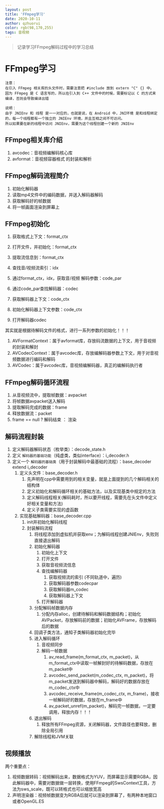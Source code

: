```yaml
---
layout: post
title: 'FFmpeg学习'
date: 2020-10-11
author: qzhuorui
color: rgb(98,170,255)
tags: 音视频
---
```




> 记录学习FFmpeg解码过程中的学习总结



# FFmpeg学习

```
注意：
在引入 FFmpeg 相关库的头文件时，需要注意把 #include 放到 extern "C" {} 中。
因为 FFmpeg 是 C 语言写的，所以在引入到 C++ 文件中的时候，需要标记以 C 的方式来编译，否则会导致编译出错
```

```
说明：
由于 JNIEnv 和 线程 是一一对应的，也就是说，在 Android 中，JNI环境 是和线程绑定的，每一个线程都有一个独立的 JNIEnv 环境，并且互相之间不可访问。
所以如果要在新的线程中访问 JNIEnv，需要为这个线程创建一个新的 JNIEnv
```

## FFmpeg相关库介绍
1. avcodec：音视频编解码核心库
2. avformat：音视频容器格式 的封装和解析


## FFmpeg解码流程简介
1. 初始化解码器
2. 读取mp4文件中的编码数据，并送入解码器解码
3. 获取解码好的帧数据
4. 将一帧画面渲染到屏幕上


## FFmpeg初始化
1. 获取格式上下文：format_ctx
2. 打开文件，并初始化：format_ctx
3. 提取流信息到：format_ctx
4. 查找音/视频流索引：idx

5. 通过format_ctx，idx，获取音/视频 解码参数：code_par
6. 通过code_par查找解码器：codec
7. 获取解码器上下文：code_ctx
8. 初始化解码器上下文参数：code_ctx

9. 打开解码器codec

其实就是根据待解码文件的格式，进行一系列参数的初始化！！！

1. AVFormatContext：属于avformat库，存放码流数据的上下文，用于音视频的封装和解封
2. AVCodecContext：属于avcodec库，存放编解码器参数上下文，用于对音视频数据进行编码和解码
3. AVCodec：属于avcodec库，音视频编解码器，真正的编解码执行者


## FFmpeg解码循环流程
1. 从音视频流中，提取帧数据：avpacket
2. 将帧数据avpacket送入解码
3. 提取解码完成的数据：frame
4. 释放数据流：packet
5. frame == null ? 解码结束 ： 渲染


## 解码流程封装
1. 定义解码器解码状态（枚举类）：decode_state.h
2. 定义 `解码器的基础功能`（纯虚类，类似interface）：i_decoder.h
3. 定义一个 `解码器的基础类`（用于封装解码中最基础的流程）：base_decoder extend i_decoder
	1. 定义头文件：base_decoder.h
		1. 先声明在cpp中需要用到的相关变量，就是上面提到的几个解码相关的结构体
		2. 定义初始化和解码循环相关的基础方法，以及实现基类中规定的方法
		3. 定义解码线程相关(解码耗时，所以要开线程，需要先在头文件中定义好相关变量和方法)
		4. 定义子类需要实现的虚函数
	2. 实现基础解码器：base_decoder.cpp
		1. init并初始化解码线程
		2. 封装解码流程
			1. 将线程添加到虚拟机并获取env；为解码线程创建JNIEnv，失败则直接退出解码
			2. 初始化解码器
				1. 初始化上下文
				2. 打开文件
				3. 获取音视频流信息
				4. 查找编解码器
					1. 获取视频流的索引 (不同轨道中，遍历)
					2. 获取解码器参数codecpar
					3. 获取解码器m_codec
					4. 获取解码器上下文
				5. 打开解码器
			3. 分配解码帧数据内存
				1. 分配内存alloc，创建待解码和解码数据结构；初始化AVPacket，存放解码前的数据；初始化AVFrame，存放解码后的数据
			4. 回调子类方法，通知子类解码器初始化完毕
			5. 进入解码循环
				1. 音视频同步
				2. 解码一帧数据
					1. av_read_frame(m_format_ctx, m_packet)，从m_format_ctx中读取一帧解封好的待解码数据，存放在m_packet中
					2. avcodec_send_packet(m_codec_ctx, m_packet)，将m_packet发送到解码器中解码，解码好的数据存放在m_codec_ctx中
					3. avcodec_receive_frame(m_codec_ctx, m_frame)，接收一帧解码好的数据，存放在m_frame中
					4. av_packet_unref(m_packet)，解码完一帧数据，一定要调用，释放内存！！！
			6. 退出解码
				1. 释放所有FFmpeg资源，关闭解码器，文件路径也要释放，删除全局引用
			7. 解除线程和JVM关联


## 视频播放
两个重要点：
1. 视频数据转码：视频解码出来，数据格式为YUV，而屏幕显示需要RGBA，因此解码器中，需要对数据做一层转换，使用FFmpeg的SwsContext工具，方法为sws_scale，既可以转格式也可以缩放宽高
2. 声明渲染器：视频帧数据变为RGBA后就可以渲染到屏幕了，有两种本地窗口或者OpenGL.ES

